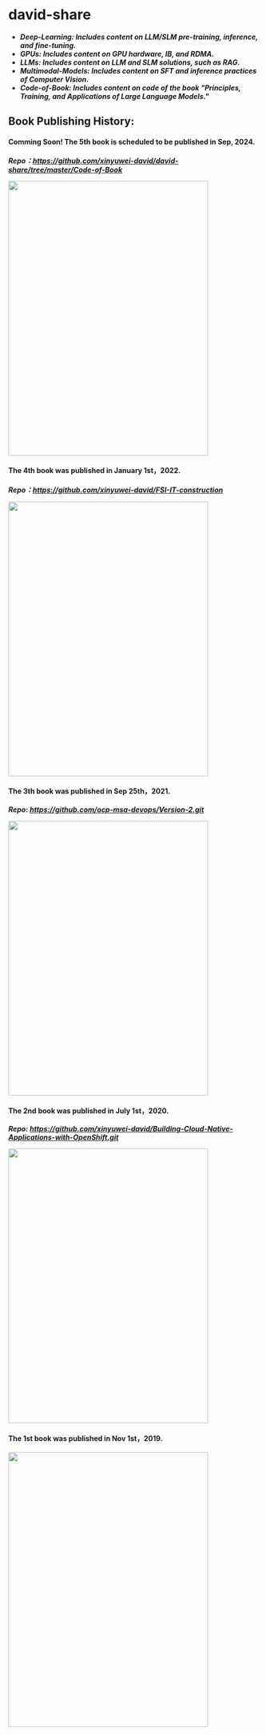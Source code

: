 # david-share

* ***Deep-Learning: Includes content on LLM/SLM pre-training, inference, and fine-tuning.***
* ***GPUs: Includes content on GPU hardware, IB, and RDMA.***
* ***LLMs: Includes content on LLM and SLM solutions, such as RAG.***
* ***Multimodal-Models: Includes content on SFT and inference practices of Computer Vision.***
* ***Code-of-Book: Includes content on code of the book "Principles, Training, and Applications of Large Language Models."***


## Book Publishing History: 
#### Comming Soon! The 5th book is scheduled to be published in Sep, 2024. 
***Repo：https://github.com/xinyuwei-david/david-share/tree/master/Code-of-Book***

<img src="https://github.com/davidsajare/david-share/blob/master/IMAGES/5.png" width="400" height="550">

#### The 4th book was published in January 1st，2022. 
***Repo：https://github.com/xinyuwei-david/FSI-IT-construction***

<img src="https://github.com/davidsajare/david-share/blob/master/IMAGES/4.png" width="400" height="550">

#### The 3th book was published in Sep 25th，2021. 
***Repo: https://github.com/ocp-msa-devops/Version-2.git***

<img src="https://github.com/davidsajare/david-share/blob/master/IMAGES/3.png" width="400" height="550">


#### The 2nd book was published in July 1st，2020. 

***Repo: https://github.com/xinyuwei-david/Building-Cloud-Native-Applications-with-OpenShift.git***

<img src="https://github.com/davidsajare/david-share/blob/master/IMAGES/2.png" width="400" height="550">

#### The 1st book was published in Nov 1st，2019. 

<img src="https://github.com/davidsajare/david-share/blob/master/IMAGES/1.png" width="400" height="550">
